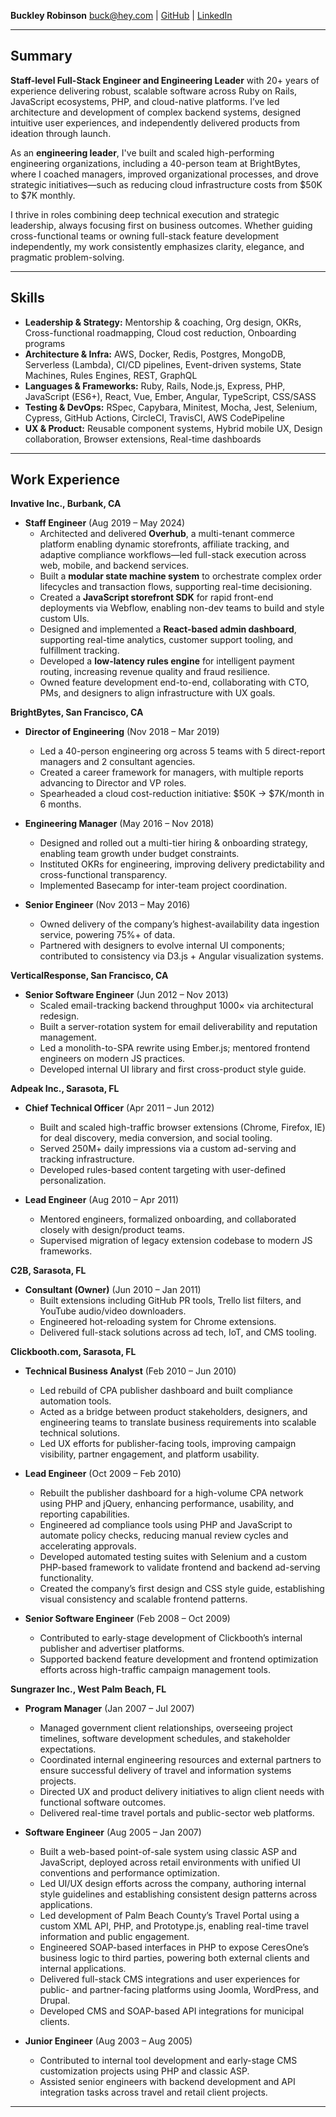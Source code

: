 **Buckley Robinson**
buck@hey.com | [GitHub](https://github.com/evilbuck) | [LinkedIn](https://linkedin.com/in/evilbuck)

---

## Summary

**Staff-level Full-Stack Engineer and Engineering Leader** with 20+ years of experience delivering robust, scalable software across Ruby on Rails, JavaScript ecosystems, PHP, and cloud-native platforms. I’ve led architecture and development of complex backend systems, designed intuitive user experiences, and independently delivered products from ideation through launch.

As an **engineering leader**, I've built and scaled high-performing engineering organizations, including a 40-person team at BrightBytes, where I coached managers, improved organizational processes, and drove strategic initiatives—such as reducing cloud infrastructure costs from $50K to $7K monthly.

I thrive in roles combining deep technical execution and strategic leadership, always focusing first on business outcomes. Whether guiding cross-functional teams or owning full-stack feature development independently, my work consistently emphasizes clarity, elegance, and pragmatic problem-solving.

---

## Skills

- **Leadership & Strategy:** Mentorship & coaching, Org design, OKRs, Cross-functional roadmapping, Cloud cost reduction, Onboarding programs
- **Architecture & Infra:** AWS, Docker, Redis, Postgres, MongoDB, Serverless (Lambda), CI/CD pipelines, Event-driven systems, State Machines, Rules Engines, REST, GraphQL
- **Languages & Frameworks:** Ruby, Rails, Node.js, Express, PHP, JavaScript (ES6+), React, Vue, Ember, Angular, TypeScript, CSS/SASS
- **Testing & DevOps:** RSpec, Capybara, Minitest, Mocha, Jest, Selenium, Cypress, GitHub Actions, CircleCI, TravisCI, AWS CodePipeline
- **UX & Product:** Reusable component systems, Hybrid mobile UX, Design collaboration, Browser extensions, Real-time dashboards

---

## Work Experience

**Invative Inc., Burbank, CA**

- **Staff Engineer** (Aug 2019 – May 2024)
  - Architected and delivered **Overhub**, a multi-tenant commerce platform enabling dynamic storefronts, affiliate tracking, and adaptive compliance workflows—led full-stack execution across web, mobile, and backend services.
  - Built a **modular state machine system** to orchestrate complex order lifecycles and transaction flows, supporting real-time decisioning.
  - Created a **JavaScript storefront SDK** for rapid front-end deployments via Webflow, enabling non-dev teams to build and style custom UIs.
  - Designed and implemented a **React-based admin dashboard**, supporting real-time analytics, customer support tooling, and fulfillment tracking.
  - Developed a **low-latency rules engine** for intelligent payment routing, increasing revenue quality and fraud resilience.
  - Owned feature development end-to-end, collaborating with CTO, PMs, and designers to align infrastructure with UX goals.

**BrightBytes, San Francisco, CA**

- **Director of Engineering** (Nov 2018 – Mar 2019)

  - Led a 40-person engineering org across 5 teams with 5 direct-report managers and 2 consultant agencies.
  - Created a career framework for managers, with multiple reports advancing to Director and VP roles.
  - Spearheaded a cloud cost-reduction initiative: $50K → $7K/month in 6 months.

- **Engineering Manager** (May 2016 – Nov 2018)

  - Designed and rolled out a multi-tier hiring & onboarding strategy, enabling team growth under budget constraints.
  - Instituted OKRs for engineering, improving delivery predictability and cross-functional transparency.
  - Implemented Basecamp for inter-team project coordination.

- **Senior Engineer** (Nov 2013 – May 2016)
  - Owned delivery of the company’s highest-availability data ingestion service, powering 75%+ of data.
  - Partnered with designers to evolve internal UI components; contributed to consistency via D3.js + Angular visualization systems.

**VerticalResponse, San Francisco, CA**

- **Senior Software Engineer** (Jun 2012 – Nov 2013)
  - Scaled email-tracking backend throughput 1000× via architectural redesign.
  - Built a server-rotation system for email deliverability and reputation management.
  - Led a monolith-to-SPA rewrite using Ember.js; mentored frontend engineers on modern JS practices.
  - Developed internal UI library and first cross-product style guide.

**Adpeak Inc., Sarasota, FL**

- **Chief Technical Officer** (Apr 2011 – Jun 2012)

  - Built and scaled high-traffic browser extensions (Chrome, Firefox, IE) for deal discovery, media conversion, and social tooling.
  - Served 250M+ daily impressions via a custom ad-serving and tracking infrastructure.
  - Developed rules-based content targeting with user-defined personalization.

- **Lead Engineer** (Aug 2010 – Apr 2011)
  - Mentored engineers, formalized onboarding, and collaborated closely with design/product teams.
  - Supervised migration of legacy extension codebase to modern JS frameworks.

**C2B, Sarasota, FL**

- **Consultant (Owner)** (Jun 2010 – Jan 2011)
  - Built extensions including GitHub PR tools, Trello list filters, and YouTube audio/video downloaders.
  - Engineered hot-reloading system for Chrome extensions.
  - Delivered full-stack solutions across ad tech, IoT, and CMS tooling.

**Clickbooth.com, Sarasota, FL**

- **Technical Business Analyst** (Feb 2010 – Jun 2010)

  - Led rebuild of CPA publisher dashboard and built compliance automation tools.
  - Acted as a bridge between product stakeholders, designers, and engineering teams to translate business requirements into scalable technical solutions.
  - Led UX efforts for publisher-facing tools, improving campaign visibility, partner engagement, and platform usability.

- **Lead Engineer** (Oct 2009 – Feb 2010)

  - Rebuilt the publisher dashboard for a high-volume CPA network using PHP and jQuery, enhancing performance, usability, and reporting capabilities.
  - Engineered ad compliance tools using PHP and JavaScript to automate policy checks, reducing manual review cycles and accelerating approvals.
  - Developed automated testing suites with Selenium and a custom PHP-based framework to validate frontend and backend ad-serving functionality.
  - Created the company’s first design and CSS style guide, establishing visual consistency and scalable frontend patterns.

- **Senior Software Engineer** (Feb 2008 – Oct 2009)
  - Contributed to early-stage development of Clickbooth’s internal publisher and advertiser platforms.
  - Supported backend feature development and frontend optimization efforts across high-traffic campaign management tools.

**Sungrazer Inc., West Palm Beach, FL**

- **Program Manager** (Jan 2007 – Jul 2007)

  - Managed government client relationships, overseeing project timelines, software development schedules, and stakeholder expectations.
  - Coordinated internal engineering resources and external partners to ensure successful delivery of travel and information systems projects.
  - Directed UX and product delivery initiatives to align client needs with functional software outcomes.
  - Delivered real-time travel portals and public-sector web platforms.

- **Software Engineer** (Aug 2005 – Jan 2007)

  - Built a web-based point-of-sale system using classic ASP and JavaScript, deployed across retail environments with unified UI conventions and performance optimization.
  - Led UI/UX design efforts across the company, authoring internal style guidelines and establishing consistent design patterns across applications.
  - Led development of Palm Beach County’s Travel Portal using a custom XML API, PHP, and Prototype.js, enabling real-time travel information and public engagement.
  - Engineered SOAP-based interfaces in PHP to expose CeresOne’s business logic to third parties, powering both external clients and internal applications.
  - Delivered full-stack CMS integrations and user experiences for public- and partner-facing platforms using Joomla, WordPress, and Drupal.
  - Developed CMS and SOAP-based API integrations for municipal clients.

- **Junior Engineer** (Aug 2003 – Aug 2005)
  - Contributed to internal tool development and early-stage CMS customization projects using PHP and classic ASP.
  - Assisted senior engineers with backend development and API integration tasks across travel and retail client projects.

---
